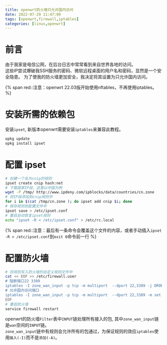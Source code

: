 ```yaml
---
title: openwrt防火墙只允许国内访问
date: 2022-07-29 11:47:09
tags: [openwrt,firewall,iptables]
categories: [linux,openwrt]
---
```

# 前言
由于我家是电信公网，在后台日志中常常看到来自世界各地的访问。  
这些IP尝试爆破我SSH服务的密码、微软远程桌面的用户名和密码，显然是一个安全隐患。
为了使我的防火墙更加安全，我决定将其设置为只允许国内访问。

{% span red::注意：openwrt 22.03版开始使用nftables，不再使用iptables。 %}

# 安装所需的依赖包
安装`ipset`, 新版本openwrt需要安装`iptables`来兼容此教程。

```sh
opkg update
opkg install ipset
```

# 配置 ipset

```sh
# 创建一个名为cnip的规则
ipset create cnip hash:net
# 下载国家IP段，这里以中国为例
wget -P /tmp/ http://www.ipdeny.com/ipblocks/data/countries/cn.zone
# 将IP段添加到cnip规则中
for i in $(cat /tmp/cn.zone ); do ipset add cnip $i; done
# 保存规则到配置文件中
ipset save > /etc/ipset.conf
# 重启自动恢复ipset规则
echo "ipset -R < /etc/ipset.conf" > /etc/rc.local
```

{% span red::注意：最后有一条命令会覆盖这个文件的内容，或者手动插入`ipset -R < /etc/ipset.conf`到`exit 0`命令前一行 %}

# 配置防火墙

```sh
# 将规则写入防火墙的自定义规则文件中
cat << EOF >> /etc/firewall.user
# 阻断端口22 3389
iptables -I zone_wan_input -p tcp -m multiport  --dport 22,3389 -j DROP
# 允许国内访问端口
iptables -I zone_wan_input -p tcp -m multiport  --dport 22,3389 -m set --match-set cnip src -j ACCEPT
EOF
# 重启防火墙
service firewall restart
```

openwrt的防火墙`Filter`表中`INPUT`链处理所有接入的包, 其中`zone_wan_input`链是`wan`空间的`INPUT`链。  
`zone_wan_input`链中有规则会允许所有的包通过，为保证规则的效应`iptables`使用`插入(-I)`而不是`添加(-A)`。
